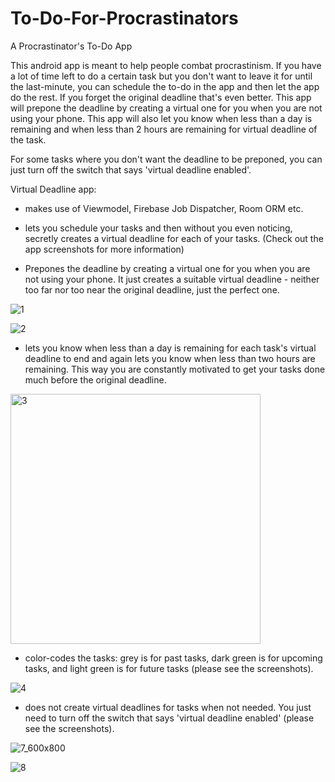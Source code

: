 # To-Do-For-Procrastinators
A Procrastinator's To-Do App

This android app is meant to help people combat procrastinism. If you have a lot of time left to do a certain task but you don't want to leave it for until the last-minute, 
you can schedule the to-do in the app and then let the app do the rest. If you forget the original deadline that's even better. This app will prepone the deadline 
by creating a virtual one for you when you are not using your phone. This app will also let you know when less than a day is remaining and when less than 2 hours are 
remaining for virtual deadline of the task. 

For some tasks where you don't want the deadline to be preponed, you can just turn off the switch that says 'virtual deadline enabled'.

Virtual Deadline app:

- makes use of Viewmodel, Firebase Job Dispatcher, Room ORM etc.

- lets you schedule your tasks and then without you even noticing, secretly creates a virtual deadline for each of your tasks. (Check out the app screenshots for more information)

- Prepones the deadline by creating a virtual one for you when you are not using your phone. It just creates a suitable virtual deadline - neither too far nor too near the original deadline, just the perfect one.

![1](https://user-images.githubusercontent.com/59323913/97796169-a9c5ce00-1bdc-11eb-8f3d-36cffa4dc1aa.png)

![2](https://user-images.githubusercontent.com/59323913/97796170-aaf6fb00-1bdc-11eb-81ee-8c9782b4028b.png)

- lets you know when less than a day is remaining for each task's virtual deadline to end and again lets you know when less than two hours are remaining. This way you are constantly motivated to get your tasks done much before the original deadline.

<img width="400" alt="3" src="https://user-images.githubusercontent.com/59323913/97796171-adf1eb80-1bdc-11eb-8196-97a4eee0458c.png">

- color-codes the tasks: grey is for past tasks, dark green is for upcoming tasks, and light green is for future tasks (please see the screenshots).

![4](https://user-images.githubusercontent.com/59323913/97796172-b1857280-1bdc-11eb-9951-3360eb5d19c3.png)

- does not create virtual deadlines for tasks when not needed. You just need to turn off the switch that says 'virtual deadline enabled' (please see the screenshots).


![7_600x800](https://user-images.githubusercontent.com/59323913/97796178-b8ac8080-1bdc-11eb-82ef-2ae019aa1f58.jpg)

![8](https://user-images.githubusercontent.com/59323913/97796181-bb0eda80-1bdc-11eb-9f85-db3c67dbe2cd.jpg)



